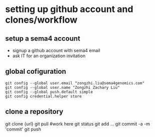 # setting up github account and clones/workflow
## setup a sema4 account
* signup a github account with sema4 email
* ask IT for an organization invitation

## global cofiguration
```
git config --global user.email "zongzhi.liu@sema4genomics.com"
git config --global user.name "Zongzhi Zachary Liu"
git config --global push.default simple
git config credential.helper store
```

## clone a repository
git clone {url}
git pull
	#work here
git status
git add ...
git commit -a -m 'commit'
git push
